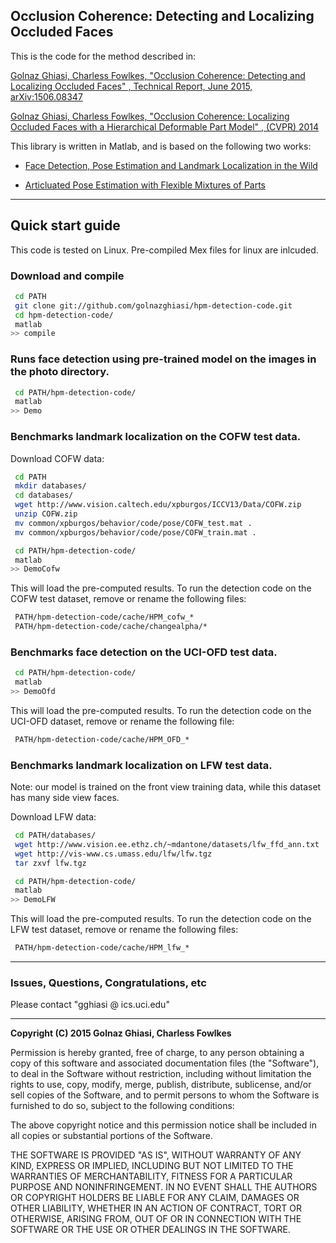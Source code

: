 ## Occlusion Coherence: Detecting and Localizing Occluded Faces
This is the code for the method described in:

[Golnaz Ghiasi, Charless Fowlkes, "Occlusion Coherence: Detecting and Localizing Occluded Faces" , Technical Report, June 2015, arXiv:1506.08347](http://arxiv.org/pdf/1506.08347.pdf)

[Golnaz Ghiasi, Charless Fowlkes, "Occlusion Coherence: Localizing Occluded Faces with a Hierarchical Deformable Part Model" , (CVPR) 2014](http://www.ics.uci.edu/~gghiasi/papers/gf-cvpr14.pdf)


This library is written in Matlab, and is based on the following two works:

* [Face Detection, Pose Estimation and Landmark Localization in the Wild](http://www.ics.uci.edu/~xzhu/face/)


* [Articluated Pose Estimation with Flexible Mixtures of Parts](http://www.ics.uci.edu/~yyang8/research/pose/index.html)


---- 

## Quick start guide

This code is tested on Linux. Pre-compiled Mex files for linux are inlcuded.

### Download and compile
``` sh
 cd PATH
 git clone git://github.com/golnazghiasi/hpm-detection-code.git
 cd hpm-detection-code/
 matlab
>> compile
```


### Runs face detection using pre-trained model on the images in the photo directory.
``` sh
 cd PATH/hpm-detection-code/
 matlab
>> Demo
```

### Benchmarks landmark localization on the COFW test data.
Download COFW data:
``` sh
 cd PATH
 mkdir databases/
 cd databases/
 wget http://www.vision.caltech.edu/xpburgos/ICCV13/Data/COFW.zip
 unzip COFW.zip
 mv common/xpburgos/behavior/code/pose/COFW_test.mat .
 mv common/xpburgos/behavior/code/pose/COFW_train.mat .
```

``` sh
 cd PATH/hpm-detection-code/
 matlab
>> DemoCofw
```
This will load the pre-computed results. To run the detection code on the COFW test dataset,
remove or rename the following files:
``` sh
 PATH/hpm-detection-code/cache/HPM_cofw_*
 PATH/hpm-detection-code/cache/changealpha/*
```

### Benchmarks face detection on the UCI-OFD test data.
``` sh
 cd PATH/hpm-detection-code/
 matlab
>> DemoOfd
```
This will load the pre-computed results. To run the detection code on the UCI-OFD dataset,
remove or rename the following file:
``` sh
 PATH/hpm-detection-code/cache/HPM_OFD_*
```

### Benchmarks landmark localization on LFW test data.
Note: our model is trained on the front view training data, while this dataset 
has many side view faces.

Download LFW data:
``` sh
 cd PATH/databases/
 wget http://www.vision.ee.ethz.ch/~mdantone/datasets/lfw_ffd_ann.txt
 wget http://vis-www.cs.umass.edu/lfw/lfw.tgz
 tar zxvf lfw.tgz
```

``` sh
 cd PATH/hpm-detection-code/
 matlab
>> DemoLFW
```

This will load the pre-computed results. To run the detection code on the LFW test dataset,
remove or rename the following files:
``` sh
 PATH/hpm-detection-code/cache/HPM_lfw_*
```

----

### Issues, Questions, Congratulations, etc

Please contact "gghiasi @ ics.uci.edu"

--- -
**Copyright (C) 2015 Golnaz Ghiasi, Charless Fowlkes**

Permission is hereby granted, free of charge, to any person obtaining
a copy of this software and associated documentation files (the
"Software"), to deal in the Software without restriction, including
without limitation the rights to use, copy, modify, merge, publish,
distribute, sublicense, and/or sell copies of the Software, and to
permit persons to whom the Software is furnished to do so, subject to
the following conditions:

The above copyright notice and this permission notice shall be
included in all copies or substantial portions of the Software.

THE SOFTWARE IS PROVIDED "AS IS", WITHOUT WARRANTY OF ANY KIND,
EXPRESS OR IMPLIED, INCLUDING BUT NOT LIMITED TO THE WARRANTIES OF
MERCHANTABILITY, FITNESS FOR A PARTICULAR PURPOSE AND
NONINFRINGEMENT. IN NO EVENT SHALL THE AUTHORS OR COPYRIGHT HOLDERS BE
LIABLE FOR ANY CLAIM, DAMAGES OR OTHER LIABILITY, WHETHER IN AN ACTION
OF CONTRACT, TORT OR OTHERWISE, ARISING FROM, OUT OF OR IN CONNECTION
WITH THE SOFTWARE OR THE USE OR OTHER DEALINGS IN THE SOFTWARE.

